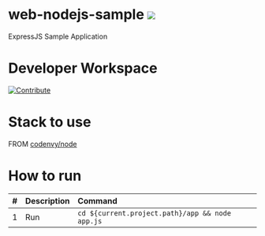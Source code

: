 # web-nodejs-sample [![](https://img.shields.io/badge/Eclipse_Che-Hosted%20by%20Red%20Hat-525C86?logo=eclipse-che&labelColor=FDB940)](https://che-dogfooding.apps.che-dev.x6e0.p1.openshiftapps.com/f?url=[https://github.com/azatsarynnyy/web-nodejs-sample/edit/idea-server](https://github.com/azatsarynnyy/web-nodejs-sample/tree/idea-server)&policies.create=peruser)

ExpressJS Sample Application

# Developer Workspace
[![Contribute](http://beta.codenvy.com/factory/resources/codenvy-contribute.svg)](http://beta.codenvy.com/f?id=r8et9w6vohmqvro8)

# Stack to use

FROM [codenvy/node](https://hub.docker.com/r/codenvy/node/)

# How to run

| #       | Description           | Command  |
| :------------- |:-------------| :-----|
| 1      | Run | `cd ${current.project.path}/app && node app.js` |
